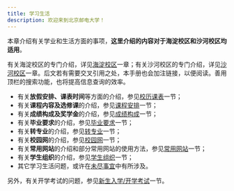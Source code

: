 ```yaml
---
title: 学习生活
description: 欢迎来到北京邮电大学！
---
```


本章介绍有关学业和生活方面的事项，**这里介绍的内容对于海淀校区和沙河校区均适用**。

有关海淀校区的专门介绍，详见[海淀校区](/海淀校区/海淀校区/)一章；有关沙河校区的专门介绍，详见[沙河校区](/沙河校区/沙河校区/)一章。后文若有需要交叉引用之处，本手册也会加注链接，以便阅读。善用顶栏的搜索功能，也将提高信息查询的效率。

- 有关**放假安排、课表时间**等方面的介绍，参见[校历课表](/学习生活/校历课表/)一节；
- 有关**课程内容及选修课**的介绍，参见[课程安排](/学习生活/课程安排/)一节；
- 有关**成绩构成及奖学金**的介绍，参见[成绩构成](/学习生活/成绩构成/)一节；
- 有关**毕业要求**的介绍，参见[毕业要求](/学习生活/毕业要求/)一节；
- 有关**转专业**的介绍，参见[转专业](/学习生活/转专业/)一节；
- 有关**校园网**的介绍，参见[校园网](/学习生活/校园网/)一节；
- 有关**常用网站**的介绍和部分常用网站的使用方法，参见[常用网站](/学习生活/常用网站/)一节；
- 有关**学生组织**的介绍，参见[学生组织](/学习生活/学生组织/)一节；
- 其它学习生活问题，或许在[未尽事宜](/学习生活/未尽事宜/)中有所涉及。

另外，有关开学考试的问题，参见[新生入学/开学考试](/新生入学/开学考试/)一节。
